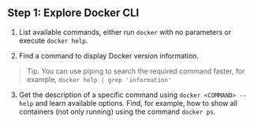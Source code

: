 ## Step 1: Explore Docker CLI

1. List available commands, either run `docker` with no parameters or execute `docker help`.

2. Find a command to display Docker version information.   
  > Tip. You can use piping to search the required command faster, for example, `docker help | grep 'information'`

3. Get the description of a specific command using `docker <COMMAND> --help` and learn available options. Find, for example, how to show all containers (not only running) using the command `docker ps`.
